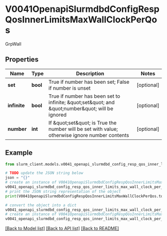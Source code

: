 # V0041OpenapiSlurmdbdConfigRespQosInnerLimitsMaxWallClockPerQos

GrpWall

## Properties

Name | Type | Description | Notes
------------ | ------------- | ------------- | -------------
**set** | **bool** | True if number has been set; False if number is unset | [optional] 
**infinite** | **bool** | True if number has been set to infinite; \&quot;set\&quot; and \&quot;number\&quot; will be ignored | [optional] 
**number** | **int** | If \&quot;set\&quot; is True the number will be set with value; otherwise ignore number contents | [optional] 

## Example

```python
from slurm_client.models.v0041_openapi_slurmdbd_config_resp_qos_inner_limits_max_wall_clock_per_qos import V0041OpenapiSlurmdbdConfigRespQosInnerLimitsMaxWallClockPerQos

# TODO update the JSON string below
json = "{}"
# create an instance of V0041OpenapiSlurmdbdConfigRespQosInnerLimitsMaxWallClockPerQos from a JSON string
v0041_openapi_slurmdbd_config_resp_qos_inner_limits_max_wall_clock_per_qos_instance = V0041OpenapiSlurmdbdConfigRespQosInnerLimitsMaxWallClockPerQos.from_json(json)
# print the JSON string representation of the object
print(V0041OpenapiSlurmdbdConfigRespQosInnerLimitsMaxWallClockPerQos.to_json())

# convert the object into a dict
v0041_openapi_slurmdbd_config_resp_qos_inner_limits_max_wall_clock_per_qos_dict = v0041_openapi_slurmdbd_config_resp_qos_inner_limits_max_wall_clock_per_qos_instance.to_dict()
# create an instance of V0041OpenapiSlurmdbdConfigRespQosInnerLimitsMaxWallClockPerQos from a dict
v0041_openapi_slurmdbd_config_resp_qos_inner_limits_max_wall_clock_per_qos_from_dict = V0041OpenapiSlurmdbdConfigRespQosInnerLimitsMaxWallClockPerQos.from_dict(v0041_openapi_slurmdbd_config_resp_qos_inner_limits_max_wall_clock_per_qos_dict)
```
[[Back to Model list]](../README.md#documentation-for-models) [[Back to API list]](../README.md#documentation-for-api-endpoints) [[Back to README]](../README.md)


